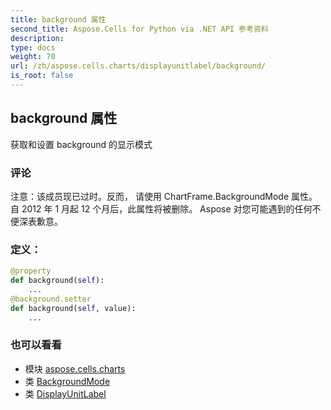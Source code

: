 ```yaml
---
title: background 属性
second_title: Aspose.Cells for Python via .NET API 参考资料
description:
type: docs
weight: 70
url: /zh/aspose.cells.charts/displayunitlabel/background/
is_root: false
---
```

## background 属性

获取和设置 background 的显示模式

### 评论

注意：该成员现已过时。反而，
请使用 ChartFrame.BackgroundMode 属性。
自 2012 年 1 月起 12 个月后，此属性将被删除。
Aspose 对您可能遇到的任何不便深表歉意。
### 定义：
```python
@property
def background(self):
    ...
@background.setter
def background(self, value):
    ...
```

### 也可以看看
* 模块 [aspose.cells.charts](../../)
* 类 [BackgroundMode](/cells/python-net/zh/aspose.cells.charts/backgroundmode)
* 类 [DisplayUnitLabel](/cells/python-net/zh/aspose.cells.charts/displayunitlabel)
